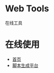 # Web Tools

在线工具

# 在线使用

- [首页](https://duduodudu.github.io/webtools/)  
- [脚本生成平台](https://duduodudu.github.io/webtools/isc_scripts_generator/pages/)  

